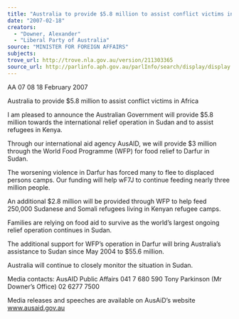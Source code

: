 ```yaml
---
title: "Australia to provide $5.8 million to assist conflict victims in Africa."
date: "2007-02-18"
creators:
  - "Downer, Alexander"
  - "Liberal Party of Australia"
source: "MINISTER FOR FOREIGN AFFAIRS"
subjects:
trove_url: http://trove.nla.gov.au/version/211303365
source_url: http://parlinfo.aph.gov.au/parlInfo/search/display/display.w3p;query=Id%3A%22media/pressrel/BI9M6%22
---
```


  AA 07 08 18 February 2007 

  Australia to provide $5.8 million to assist conflict victims in Africa 

  I am pleased to announce the Australian Government will provide $5.8 million towards the  international relief operation in Sudan and to assist refugees in Kenya. 

  Through our international aid agency AusAID, we will provide $3 million through the World  Food Programme (WFP) for food relief to Darfur in Sudan. 

  The worsening violence in Darfur has forced many to flee to displaced persons camps. Our  funding will help wF7J to continue feeding nearly three million people. 

  An additional $2.8 million will be provided through WFP to help feed 250,000 Sudanese and  Somali refugees living in Kenyan refugee camps. 

  Families are relying on food aid to survive as the world’s largest ongoing relief operation  continues in Sudan. 

  The additional support for WFP’s operation in Darfur will bring Australia’s assistance to  Sudan since May 2004 to $55.6 million. 

  Australia will continue to closely monitor the situation in Sudan. 

  Media contacts: AusAID Public Affairs 041 7 680 590  Tony Parkinson (Mr Downer’s Office) 02 6277 7500 

  Media releases and speeches are available on AusAiD’s website www.ausaid.gov.au 

